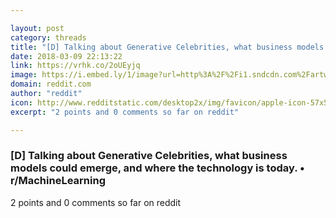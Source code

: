 ```yaml
---

layout: post
category: threads
title: "[D] Talking about Generative Celebrities, what business models could emerge, and where the technology is today."
date: 2018-03-09 22:13:22
link: https://vrhk.co/2oUEyjq
image: https://i.embed.ly/1/image?url=http%3A%2F%2Fi1.sndcdn.com%2Fartworks-000313280493-c98gmz-t500x500.jpg&key=b1e305db91cf4aa5a86b732cc9fffceb
domain: reddit.com
author: "reddit"
icon: http://www.redditstatic.com/desktop2x/img/favicon/apple-icon-57x57.png
excerpt: "2 points and 0 comments so far on reddit"

---
```


### [D] Talking about Generative Celebrities, what business models could emerge, and where the technology is today. • r/MachineLearning

2 points and 0 comments so far on reddit